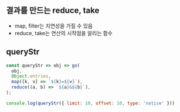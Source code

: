 ## 결과를 만드는 reduce, take
* map, filter는 지연성을 가질 수 있음
* reduce, take는 연산의 시작점을 알리는 함수
  
## queryStr
```js
const queryStr => obj => go(
  obj,
  Object.entries,
  map([k, v] => `${k}=${v}`),
  reduce((a, b) => `${a}&${b}`),
);

console.log(queryStr({ limit: 10, offset: 10, type: 'notice' }))
```